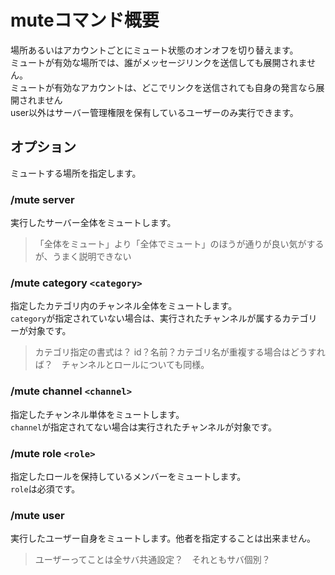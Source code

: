 # muteコマンド概要
場所あるいはアカウントごとにミュート状態のオンオフを切り替えます。  
ミュートが有効な場所では、誰がメッセージリンクを送信しても展開されません。  
ミュートが有効なアカウントは、どこでリンクを送信されても自身の発言なら展開されません  
user以外はサーバー管理権限を保有しているユーザーのみ実行できます。
## オプション
ミュートする場所を指定します。
### /mute server
実行したサーバー全体をミュートします。
> 「全体をミュート」より「全体でミュート」のほうが通りが良い気がするが、うまく説明できない
### /mute category `<category>`
指定したカテゴリ内のチャンネル全体をミュートします。  
`category`が指定されていない場合は、実行されたチャンネルが属するカテゴリーが対象です。
> カテゴリ指定の書式は？  id？名前？カテゴリ名が重複する場合はどうすれば？　チャンネルとロールについても同様。
### /mute channel `<channel>`
指定したチャンネル単体をミュートします。  
`channel`が指定されてない場合は実行されたチャンネルが対象です。
### /mute role `<role>`
指定したロールを保持しているメンバーをミュートします。  
`role`は必須です。
### /mute user
実行したユーザー自身をミュートします。他者を指定することは出来ません。
> ユーザーってことは全サバ共通設定？　それともサバ個別？
